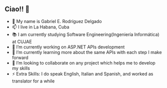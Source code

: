 ## Ciao!! 👋
- 🐧 My name is Gabriel E. Rodríguez Delgado
- 📫 I live in La Habana, Cuba
- 📚 I am currently studying Software Engineering(Ingeniería Informática) at CUJAE
- 🔭 I’m currently working on ASP.NET APIs development
- 🌱 I’m currently learning more about the same APIs with each step I make forward
- 👯 I’m looking to collaborate on any project which helps me to develop my skills
- ⚡ Extra Skills: I do speak English, Italian and Spanish, and worked as translator for a while

